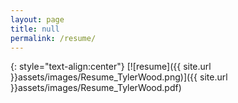 ```yaml
---
layout: page
title: null
permalink: /resume/
---
```


{: style="text-align:center"}
[![resume]({{ site.url }}assets/images/Resume_TylerWood.png)]({{ site.url }}assets/images/Resume_TylerWood.pdf)

